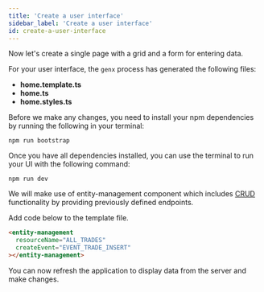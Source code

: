 ```yaml
---
title: 'Create a user interface'
sidebar_label: 'Create a user interface'
id: create-a-user-interface
---
```


Now let's create a single page with a grid and a form for entering data.

For your user interface, the `genx` process has generated the following files:

- **home.template.ts**
- **home.ts**
- **home.styles.ts**

Before we make any changes, you need to install your npm dependencies by running the following in your terminal:

```shell
npm run bootstrap
```

Once you have all dependencies installed, you can use the terminal to run your UI with the following command:

```shell
npm run dev
```

We will make use of entity-management component which includes [CRUD](https://en.wikipedia.org/wiki/Create,_read,_update_and_delete) functionality by providing previously defined endpoints.

Add code below to the template file.

```html title="home.template.ts"
<entity-management
  resourceName="ALL_TRADES"
  createEvent="EVENT_TRADE_INSERT"
></entity-management>
```

You can now refresh the application to display data from the server and make changes.
